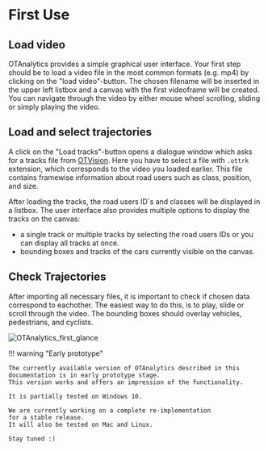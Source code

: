 # First Use

## Load video

OTAnalytics provides a simple graphical user interface.
Your first step should be to load a video file in the most common formats (e.g. mp4)
by clicking on the "load video"-button.
The chosen filename will be inserted in the upper left listbox and a canvas with the
first videoframe will be created.
You can navigate through the video by either mouse wheel scrolling, sliding or simply playing
the video.

## Load and select trajectories

A click on the "Load tracks"-button opens a dialogue window which asks for a
tracks file from [OTVision](https://github.com/OpenTrafficCam/OTVision).
Here you have to select a file with `.ottrk` extension,
which corresponds to the video you loaded earlier.
This file contains framewise information about road users such as class, position,
and size.

After loading the tracks, the road users ID´s and classes will be displayed in a listbox.
The user interface also provides multiple options to display the tracks on the canvas:

- a single track or multiple tracks by selecting the road users IDs or
    you can display all tracks at once.
- bounding boxes and tracks of the cars currently visible on the canvas.

## Check Trajectories

After importing all necessary files,
it is important to check if chosen data correspond to eachother.
The easiest way to do this, is to play, slide or scroll through the video.
The bounding boxes should overlay vehicles, pedestrians, and cyclists.

![OTAnalytics_first_glance](tracks.gif)

!!! warning "Early prototype"

    The currently available version of OTAnalytics described in this
    documentation is in early prototype stage.
    This version works and offers an impression of the functionality.  

    It is partially tested on Windows 10.

    We are currently working on a complete re-implementation
    for a stable release.
    It will also be tested on Mac and Linux.
    
    Stay tuned :)
